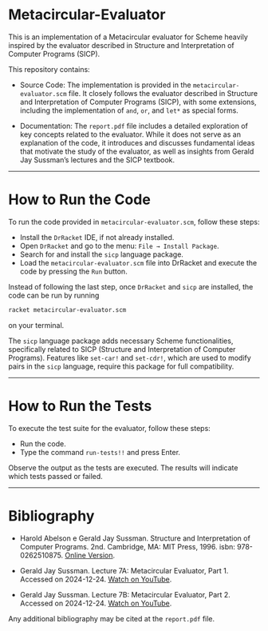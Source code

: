 # Metacircular-Evaluator

This is an implementation of a Metacircular evaluator for Scheme heavily inspired by the evaluator described in Structure and Interpretation of Computer Programs (SICP).

This repository contains:

- Source Code: The implementation is provided in the ``metacircular-evaluator.scm`` file. It closely follows the evaluator described in Structure and Interpretation of Computer Programs (SICP), with some extensions, including the implementation of ``and``, ``or``, and ``let*`` as special forms.

- Documentation: The ``report.pdf`` file includes a detailed exploration of key concepts related to the evaluator. While it does not serve as an explanation of the code, it introduces and discusses fundamental ideas that motivate the study of the evaluator, as well as insights from Gerald Jay Sussman’s lectures and the SICP textbook.

-----

# How to Run the Code

To run the code provided in ``metacircular-evaluator.scm``, follow these steps:

+ Install the ``DrRacket`` IDE, if not already installed.
+ Open ``DrRacket`` and go to the menu: ``File → Install Package``.
+ Search for and install the ``sicp`` language package.
+ Load the ``metacircular-evaluator.scm`` file into DrRacket and execute the code by pressing the ``Run`` button.

Instead of following the last step, once ``DrRacket`` and ``sicp`` are installed, the code can be run by running

```bash
racket metacircular-evaluator.scm
```

on your terminal.

The ``sicp`` language package adds necessary Scheme functionalities, specifically related to SICP (Structure and Interpretation of Computer Programs). Features like ``set-car!`` and ``set-cdr!``, which are used to modify pairs in the ``sicp`` language, require this package for full compatibility.

-----

# How to Run the Tests

To execute the test suite for the evaluator, follow these steps:

+ Run the code.
+ Type the command ``run-tests!!`` and press Enter.

Observe the output as the tests are executed. The results will indicate which tests passed or failed.

-----

# Bibliography

- Harold Abelson e Gerald Jay Sussman. Structure and Interpretation of Computer Programs. 2nd. Cambridge, MA: MIT Press, 1996. isbn: 978-0262510875. [Online Version](https://mitpress.mit.edu/sites/default/files/sicp/index.html).

- Gerald Jay Sussman. Lecture 7A: Metacircular Evaluator, Part 1. Accessed on 2024-12-24. [Watch on YouTube](https://youtu.be/aAlR3cezPJg).

- Gerald Jay Sussman. Lecture 7B: Metacircular Evaluator, Part 2. Accessed on 2024-12-24. [Watch on YouTube](https://youtu.be/QVEOq5k6Xi0).

Any additional bibliography may be cited at the ``report.pdf`` file.